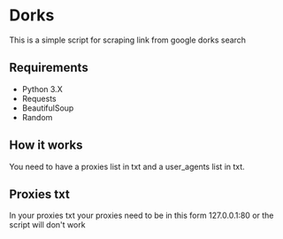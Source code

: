# Dorks

This is a simple script for scraping link from google dorks search

<h2>Requirements</h2>

- Python 3.X
- Requests
- BeautifulSoup
- Random

<h2>How it works</h2>

You need to have a proxies list in txt and a user_agents list in txt.

<h2>Proxies txt</h2>

In your proxies txt your proxies need to be in this form 127.0.0.1:80 or the script will don't work
